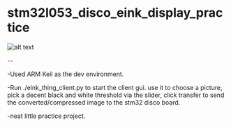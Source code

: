 # stm32l053_disco_eink_display_practice

![alt text](https://raw.githubusercontent.com/IsikcanYilmaz/stm32l053_disco_eink_display_practice/master/20170826_104507.jpg?token=ADsUstPh_v76QvF6JrlXTzD-99mdGxlPks5ZqvH6wA%3D%3D)

--

-Used ARM Keil as the dev environment. 

-Run ./eink_thing_client.py to start the client gui. use it to choose a picture, pick a decent black and white threshold via the slider, click transfer to send the converted/compressed image to the stm32 disco board. 

-neat little practice project.
